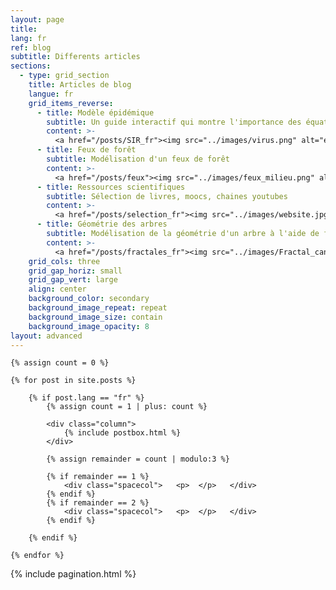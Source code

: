 ```yaml
---
layout: page
title:
lang: fr
ref: blog
subtitle: Differents articles
sections:
  - type: grid_section
    title: Articles de blog
    langue: fr
    grid_items_reverse:
      - title: Modèle épidémique
        subtitle: Un guide interactif qui montre l'importance des équations différentielles.
        content: >- 
          <a href="/posts/SIR_fr"><img src="../images/virus.png" alt="epidemy"></a>
      - title: Feux de forêt
        subtitle: Modélisation d'un feux de forêt
        content: >- 
          <a href="/posts/feux"><img src="../images/feux_milieu.png" alt="forest fire"></a>
      - title: Ressources scientifiques
        subtitle: Sélection de livres, moocs, chaines youtubes
        content: >- 
          <a href="/posts/selection_fr"><img src="../images/website.jpg" alt="ressources"></a>
      - title: Géométrie des arbres
        subtitle: Modélisation de la géométrie d'un arbre à l'aide de fractales.
        content: >- 
          <a href="/posts/fractales_fr"><img src="../images/Fractal_canopy.svg.png" alt="tree fractal"></a>
    grid_cols: three
    grid_gap_horiz: small
    grid_gap_vert: large
    align: center
    background_color: secondary
    background_image_repeat: repeat
    background_image_size: contain
    background_image_opacity: 8
layout: advanced
---
```





<!-- Posts Index

mettre le layout en body pour elargir !

================================================== -->
<section class="recent-posts">
	
	{% assign count = 0 %}

	{% for post in site.posts %}

		{% if post.lang == "fr" %}
			{% assign count = 1 | plus: count %}

			<div class="column">		
				{% include postbox.html %}
			</div>
			
			{% assign remainder = count | modulo:3 %}
			
			{% if remainder == 1 %} 
				<div class="spacecol">   <p>  </p>   </div>
			{% endif %}
			{% if remainder == 2 %} 
				<div class="spacecol">   <p>  </p>   </div>
			{% endif %}

		{% endif %}

	{% endfor %}

</section>

<!-- Pagination
================================================== -->
<div class="bottompagination">
<div class="pointerup"><i class="fa fa-caret-up"></i></div>
<span class="navigation" role="navigation">
    {% include pagination.html %}

